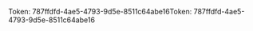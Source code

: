 <span data-ttu-id="f5094-101">Token: 787ffdfd-4ae5-4793-9d5e-8511c64abe16</span><span class="sxs-lookup"><span data-stu-id="f5094-101">Token: 787ffdfd-4ae5-4793-9d5e-8511c64abe16</span></span>